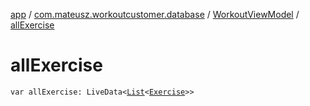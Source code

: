 [app](../../index.md) / [com.mateusz.workoutcustomer.database](../index.md) / [WorkoutViewModel](index.md) / [allExercise](./all-exercise.md)

# allExercise

`var allExercise: LiveData<`[`List`](https://kotlinlang.org/api/latest/jvm/stdlib/kotlin.collections/-list/index.html)`<`[`Exercise`](../-exercise/index.md)`>>`